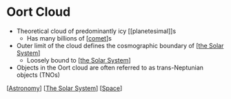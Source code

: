 # Oort Cloud

- Theoretical cloud of predominantly icy [[planetesimal]]s
  - Has many billions of [[comet]]s
- Outer limit of the cloud defines the cosmographic boundary of [[the Solar System]]
  - Loosely bound to [[the Solar System]]
- Objects in the Oort cloud are often referred to as trans-Neptunian objects (TNOs)

[[Astronomy]] [[The Solar System]] [[Space]]

[//begin]: # "Autogenerated link references for markdown compatibility"
[comet]: comet "Comet"
[the Solar System]: the-solar-system "The Solar System"
[Astronomy]: astronomy "Astronomy"
[The Solar System]: the-solar-system "The Solar System"
[Space]: space "Space"
[//end]: # "Autogenerated link references"